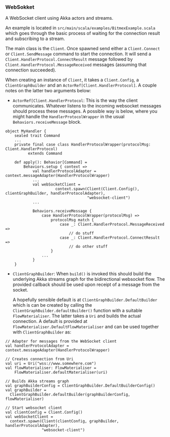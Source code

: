 ### WebSokket

A WebSocket client using Akka actors and streams. 

An example is located in ```src/main/scala/examples/BitmexExample.scala``` which goes
through the basic process of waiting for the connection result and subscribing to a stream.

The main class is the ```Client```. Once spawned send either a ```Client.Connect``` 
or ```Client.SendMessage``` command to start the connection. It will send a 
```Client.HandlerProtocol.ConnectResult``` message followed by 
```Client.HandlerProtocol.MessageReceived``` messages (assuming that connection
succeeded).

When creating an instance of ```Client```, it takes a ```Client.Config```, 
a ```ClientGraphBuilder``` and an ```ActorRef[Client.HandlerProtocol]```.
A couple notes on the latter two arguments below:

- ```ActorRef[Client.HandlerProtocol```: This is the way the client
communicates. Whatever listens to the incoming websocket messages should
process these messages. A possible way is below, where you might handle the 
```HandlerProtocolWrapper``` in the usual ```Behaviors.receiveMessage``` block.

```
object MyHandler {
    sealed trait Command
    ...
    private final case class HandlerProtocolWrapper(protocolMsg: Client.HandlerProtocol)
          extends Command

    def apply(): Behavior[Command] =
        Behaviors.setup { context =>
            val handlerProtocolAdapter = context.messageAdapter(HandlerProtocolWrapper)
            ...
            val webSocketClient =
                      context.spawn(Client(Client.Config(), clientGraphBuilder, handlerProtocolAdapter),
                                    "websocket-client")
            ...
            
            Behaviors.receiveMessage {
                case HandlerProtocolWrapper(protocolMsg) =>
                    protocolMsg match {
                        case _: Client.HandlerProtocol.MessageReceived =>
                            // do stuff
                        case _: Client.HandlerProtocol.ConnectResult =>
                            // do other stuff
                    }
                ...
            }
    }
``` 


-  ```ClientGraphBuilder```: When ```build()``` is invoked this should build the underlying Akka streams graph for the 
bidirectional websocket flow. The provided callback should be used upon receipt of a message from the socket.

    A hopefully sensible default is at ```ClientGraphBuilder.DefaultBuilder``` which is
    can be created by calling the ```ClientGraphBuilder.defaultBuilder()``` function with
    a suitable ```FlowMaterialiser```. The latter takes a ```Uri``` and builds the
    actual connection. A default is provided at ```FlowMaterialiser.DefaultFlowMaterialiser```
    and can be used together with ```ClientGraphBuilder``` as:
    
```
// Adapter for messages from the WebSocket client
val handlerProtocolAdapter = context.messageAdapter(HandlerProtocolWrapper)

// Creates connection from Uri
val uri = Uri("wss://www.somewhere.com")
val flowMaterialiser: FlowMaterialiser =
    FlowMaterialiser.defaultMaterialiser(uri)

// Builds Akka streams graph
val graphBuilderConfig = ClientGraphBuilder.DefaultBuilderConfig()
val graphBuilder =
  ClientGraphBuilder.defaultBuilder(graphBuilderConfig, flowMaterialiser)

// Start websocket client
val clientConfig = Client.Config()
val webSocketClient =
  context.spawn(Client(clientConfig, graphBuilder, handlerProtocolAdapter),
                "websocket-client")
``` 